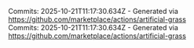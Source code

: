 Commits: 2025-10-21T11:17:30.634Z - Generated via https://github.com/marketplace/actions/artificial-grass
<br>
Commits: 2025-10-21T11:17:30.634Z - Generated via https://github.com/marketplace/actions/artificial-grass
<br>
